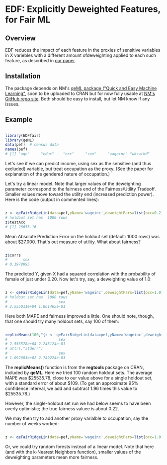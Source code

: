# EDF: Explicitly Deweighted Features, for Fair ML

## Overview

EDF reduces the impact of each feature in the proxies of sensitive variables in X variebles with a different amount ofdeweighting applied to each such feature,
as described in [our paper](https://t.co/8797n3znGB).

## Installation

The package depends on NM's 
[qeML package ("Quick and Easy Machine Learning"](https://t.co/8797n3znGB), soon to be uploaded to CRAN but for now fully usable at
[NM's GitHub repo site](https://github.com/matloff/qeML).  Both should
be easy to install, but let NM know if any issues.

## Example

``` r

library(EDFfair) 
library(qeML) 
data(pef)  # census data
names(pef)
# [1] "age"     "educ"    "occ"     "sex"     "wageinc" "wkswrkd"

```

Let's see if we can predict income, using sex as the sensitive (and thus
excluded) variable, but treat occupation as the proxy.  (See the paper
for explanation of the gendered nature of occupation.)

Let's try a linear model.  Note that larger values of the deweighting
parameter correspond to the fairness end of the Fairness/Utility
Tradeoff.  Smaller values move toward the utility end (increased
prediction power).  Here is the code (output in commented lines):

``` r

z <- qeFairRidgeLin(data=pef,yName='wageinc',deweightPars=list(occ=0.2),sensNames='sex')
# holdout set has  1000 rows
z$testAcc
# [1] 26653.16

```

Mean Absolute Prediction Error on the holdout set (default: 1000 rows)
was about $27,000.  That's out measure of utility.  What about fairness?

``` r

z$corrs
#       sex
# 0.1979095


```

The predicted Y, given X had a squared correlation with the probability
of female of just under 0.20.  Now let's try, say, a deweighting value
of 1.0:

``` r

z <- qeFairRidgeLin(data=pef,yName='wageinc',deweightPars=list(occ=1.0),sensNames='sex'); c(z$testAcc,z$corrs)
# holdout set has  1000 rows
#                       sex
# 2.555011e+04 1.861465e-01

```

Here both MAPE and fairness improved a little.  One should note, though,
that one should try many holdout sets, say 100 of them:

``` r

replicMeans(100,"{z <- qeFairRidgeLin(data=pef,yName='wageinc',deweightPars=list(occ=1.0),sensNames='sex'); c(z$testAcc,z$corrs)}")
#                       sex 
# 2.553578e+04 2.243124e-01 
# attr(,"stderr")
#                       sex 
# 1.092683e+02 2.749224e-03 


```

The **replicMeans()** function is from the **regtools** package on CRAN,
included by **qeML**.  Here we tried 100 random holdout sets.  The
average MAPE was $25535.78, close to our value above for a single
holdout set, with a standard error of about $109.  (To get an
approximate 95% confidence interval, we add and subtract 1.96 times this
value to $25535.78.)

However, the single-holdout set run we had below seems to have been
overly optimistic; the true fairness valuee is about 0.22.

We may then try to add another proxy varialble to occupation, say the
number of weeks worked:

``` r

z <- qeFairRidgeLin(data=pef,yName='wageinc',deweightPars=list(occ=1.0,wkswrkd=0.4),sensNames='sex'); c(z$testAcc,z$corrs)


```

Or, we could try random forests instead of a linear model.  Note that
here (and with the k-Nearest Neighbors function), smaller values of the
deweighting parameters mean more fairness.

